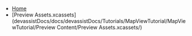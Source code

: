 <!-- docs/_sidebar.md -->
- [Home](/)
- [Preview Assets.xcassets](devassistDocs/docs/devassistDocs/Tutorials/MapViewTutorial/MapViewTutorial/Preview Content/Preview Assets.xcassets/)